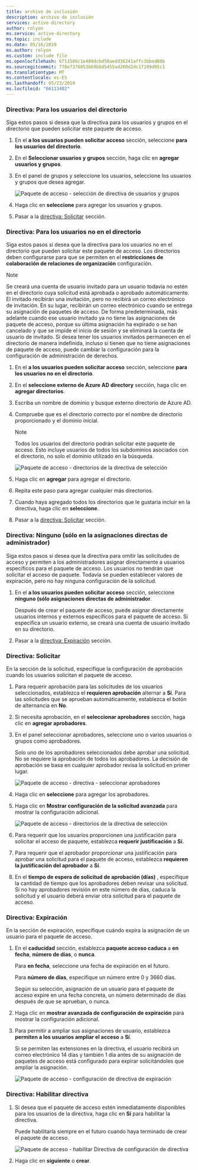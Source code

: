 ```yaml
---
title: archivo de inclusión
description: archivo de inclusión
services: active-directory
author: rolyon
ms.service: active-directory
ms.topic: include
ms.date: 05/16/2019
ms.author: rolyon
ms.custom: include file
ms.openlocfilehash: 6711506c1e489dcbd50aedd36241affc3bbed80b
ms.sourcegitcommit: 778e7376853b69bbd5455ad260d2dc17109d05c1
ms.translationtype: MT
ms.contentlocale: es-ES
ms.lasthandoff: 05/23/2019
ms.locfileid: "66113402"
---
```

### <a name="policy-for-users-in-your-directory"></a>Directiva: Para los usuarios del directorio

Siga estos pasos si desea que la directiva para los usuarios y grupos en el directorio que pueden solicitar este paquete de acceso.

1. En el **a los usuarios pueden solicitar acceso** sección, seleccione **para los usuarios del directorio**.

1. En el **Seleccionar usuarios y grupos** sección, haga clic en **agregar usuarios y grupos**.

1. En el panel de grupos y seleccione los usuarios, seleccione los usuarios y grupos que desea agregar.

    ![Paquete de acceso - selección de directiva de usuarios y grupos](./media/active-directory-entitlement-management-policy/policy-select-users-groups.png)

1. Haga clic en **seleccione** para agregar los usuarios y grupos.

1. Pasar a la [directiva: Solicitar](#policy-request) sección.

### <a name="policy-for-users-not-in-your-directory"></a>Directiva: Para los usuarios no en el directorio

Siga estos pasos si desea que la directiva para los usuarios no en el directorio que pueden solicitar este paquete de acceso. Los directorios deben configurarse para que se permiten en el **restricciones de colaboración de relaciones de organización** configuración.

> [!NOTE]
> Se creará una cuenta de usuario invitado para un usuario todavía no estén en el directorio cuya solicitud está aprobada o aprobado automáticamente. El invitado recibirán una invitación, pero no recibirá un correo electrónico de invitación. En su lugar, recibirán un correo electrónico cuando se entrega su asignación de paquetes de acceso. De forma predeterminada, más adelante cuando ese usuario invitado ya no tiene las asignaciones de paquete de acceso, porque su última asignación ha expirado o se han cancelado y que se impide el inicio de sesión y se eliminará la cuenta de usuario de invitado. Si desea tener los usuarios invitados permanecen en el directorio de manera indefinida, incluso si tienen que no tiene asignaciones de paquete de acceso, puede cambiar la configuración para la configuración de administración de derechos.

1. En el **a los usuarios pueden solicitar acceso** sección, seleccione **para los usuarios no en el directorio**.

1. En el **seleccione externo de Azure AD directory** sección, haga clic en **agregar directorios**.

1. Escriba un nombre de dominio y busque externo directorio de Azure AD.

1. Compruebe que es el directorio correcto por el nombre de directorio proporcionado y el dominio inicial.

    > [!NOTE]
    > Todos los usuarios del directorio podrán solicitar este paquete de acceso. Esto incluye usuarios de todos los subdominios asociados con el directorio, no solo el dominio utilizado en la búsqueda.

    ![Paquete de acceso - directorios de la directiva de selección](./media/active-directory-entitlement-management-policy/policy-select-directories.png)

1. Haga clic en **agregar** para agregar el directorio.

1. Repita este paso para agregar cualquier más directorios.

1. Cuando haya agregado todos los directorios que le gustaría incluir en la directiva, haga clic en **seleccione**.

1. Pasar a la [directiva: Solicitar](#policy-request) sección.

### <a name="policy-none-administrator-direct-assignments-only"></a>Directiva: Ninguno (sólo en la asignaciones directas de administrador)

Siga estos pasos si desea que la directiva para omitir las solicitudes de acceso y permiten a los administradores asignar directamente a usuarios específicos para el paquete de acceso. Los usuarios no tendrán que solicitar el acceso de paquete. Todavía se pueden establecer valores de expiración, pero no hay ninguna configuración de la solicitud.

1. En el **a los usuarios pueden solicitar acceso** sección, seleccione **ninguno (sólo asignaciones directas de administrador**.

    Después de crear el paquete de acceso, puede asignar directamente usuarios internos y externos específicos para el paquete de acceso. Si especifica un usuario externo, se creará una cuenta de usuario invitado en su directorio.

1. Pasar a la [directiva: Expiración](#policy-expiration) sección.

### <a name="policy-request"></a>Directiva: Solicitar

En la sección de la solicitud, especifique la configuración de aprobación cuando los usuarios solicitan el paquete de acceso.

1. Para requerir aprobación para las solicitudes de los usuarios seleccionados, establezca el **requieren aprobación** alternar a **Sí**. Para las solicitudes que se aprueban automáticamente, establezca el botón de alternancia en **No**.

1. Si necesita aprobación, en el **seleccionar aprobadores** sección, haga clic en **agregar aprobadores**.

1. En el panel seleccionar aprobadores, seleccione uno o varios usuarios o grupos como aprobadores.

    Solo uno de los aprobadores seleccionados debe aprobar una solicitud. No se requiere la aprobación de todos los aprobadores. La decisión de aprobación se basa en cualquier aprobador revisa la solicitud en primer lugar.

    ![Paquete de acceso - directiva - seleccionar aprobadores](./media/active-directory-entitlement-management-policy/policy-select-approvers.png)

1. Haga clic en **seleccione** para agregar los aprobadores.

1. Haga clic en **Mostrar configuración de la solicitud avanzada** para mostrar la configuración adicional.

    ![Paquete de acceso - directorios de la directiva de selección](./media/active-directory-entitlement-management-policy/policy-advanced-request.png)

1. Para requerir que los usuarios proporcionen una justificación para solicitar el acceso de paquete, establezca **requerir justificación** a **Sí**.

1. Para requerir que el aprobador proporcionar una justificación para aprobar una solicitud para el paquete de acceso, establezca **requieren la justificación del aprobador** a **Sí**.

1. En el **tiempo de espera de solicitud de aprobación (días)** , especifique la cantidad de tiempo que los aprobadores deben revisar una solicitud. Si no hay aprobadores revisión en este número de días, caduca la solicitud y el usuario deberá enviar otra solicitud para el paquete de acceso.

### <a name="policy-expiration"></a>Directiva: Expiración

En la sección de expiración, especifique cuándo expira la asignación de un usuario para el paquete de acceso.

1. En el **caducidad** sección, establezca **paquete acceso caduca** a **en fecha**, **número de días**, o **nunca**.

    Para **en fecha**, seleccione una fecha de expiración en el futuro.

    Para **número de días**, especifique un número entre 0 y 3660 días.

    Según su selección, asignación de un usuario para el paquete de acceso expire en una fecha concreta, un número determinado de días después de que se aprueban, o nunca.

1. Haga clic en **mostrar avanzada de configuración de expiración** para mostrar la configuración adicional.

1. Para permitir a ampliar sus asignaciones de usuario, establezca **permiten a los usuarios ampliar el acceso** a **Sí**.

    Si se permiten las extensiones en la directiva, el usuario recibirá un correo electrónico 14 días y también 1 día antes de su asignación de paquetes de acceso está configurado para expirar solicitándoles que ampliar la asignación.

    ![Paquete de acceso - configuración de directiva de expiración](./media/active-directory-entitlement-management-policy/policy-expiration.png)

### <a name="policy-enable-policy"></a>Directiva: Habilitar directiva

1. Si desea que el paquete de acceso estén inmediatamente disponibles para los usuarios de la directiva, haga clic en **Sí** para habilitar la directiva.

    Puede habilitarla siempre en el futuro cuando haya terminado de crear el paquete de acceso.

    ![Paquete de acceso - habilitar Directiva de configuración de directiva](./media/active-directory-entitlement-management-policy/policy-enable.png)

1. Haga clic en **siguiente** o **crear**.
